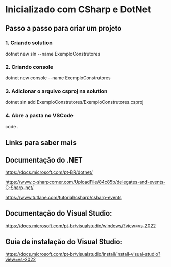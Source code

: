 # Inicializado com CSharp e DotNet

## Passo a passo para criar um projeto

### 1. Criando solution

dotnet new sln --name ExemploConstrutores

### 2. Criando console

dotnet new console --name ExemploConstrutores

### 3. Adicionar o arquivo csproj na solution

dotnet sln add ExemploConstrutores/ExemploConstrutores.csproj

### 4. Abre a pasta no VSCode

code .

## Links para saber mais
## Documentação do .NET
https://docs.microsoft.com/pt-BR/dotnet/


https://www.c-sharpcorner.com/UploadFile/84c85b/delegates-and-events-C-Sharp-net/

https://www.tutlane.com/tutorial/csharp/csharp-events

## Documentação do Visual Studio:

https://docs.microsoft.com/pt-br/visualstudio/windows/?view=vs-2022

## Guia de instalação do Visual Studio:

https://docs.microsoft.com/pt-br/visualstudio/install/install-visual-studio?view=vs-2022
